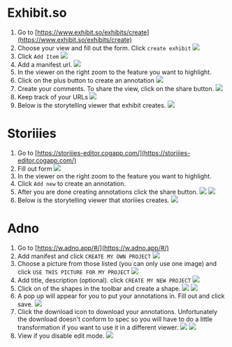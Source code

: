# Exhibit.so
1. Go to [https://www.exhibit.so/exhibits/create](https://www.exhibit.so/exhibits/create)
2. Choose your view and fill out the form. Click `create exhibit`
![](imgs/storytelling-1.png)
3. Click `Add Item`
![](imgs/storytelling-2.png)
4. Add a manifest url.
![](imgs/storytelling-3.png)
5. In the viewer on the right zoom to the feature you want to highlight.
5. Click on the plus button to create an annotation
![](imgs/storytelling-4.png)
6. Create your comments. To share the view, click on the share button.
![](imgs/storytelling-5.png)
7. Keep track of your URLs
![](imgs/storytelling-6.png)
8. Below is the storytelling viewer that exhibit creates.
![](imgs/storytelling-7.png)

# Storiiies
1. Go to [https://storiiies-editor.cogapp.com/](https://storiiies-editor.cogapp.com/)
2. Fill out form
![](imgs/storytelling-8.png)
3. In the viewer on the right zoom to the feature you want to highlight.
4. Click `Add new` to create an annotation.
5. After you are done creating annotations click the share button.
![](imgs/storytelling-9.png)
![](imgs/storytelling-10.png)
8. Below is the storytelling viewer that storiiies creates.
![](imgs/storytelling-11.png)

# Adno
1. Go to [https://w.adno.app/#/](https://w.adno.app/#/)
2. Add manifest and click `CREATE MY OWN PROJECT` 
![](imgs/storytelling-12.png)
3. Choose a picture from those listed (you can only use one image) and click `USE THIS PICTURE FOR MY PROJECT`
![](imgs/storytelling-13.png)
4. Add title, description (optional). click `CREATE MY NEW PROJECT` 
![](imgs/storytelling-14.png)
5. Click on of the shapes in the toolbar and create a shape.
![](imgs/storytelling-15.png)
![](imgs/storytelling-16.png)
6. A pop up will appear for you to put your annotations in. Fill out and click save.
![](imgs/storytelling-17.png)
7. Click the download icon to download your annotations. Unfortunately the download doesn't conform to spec so you will have to do a little transformation if you want to use it in a different viewer.
![](imgs/storytelling-18.png)
![](imgs/storytelling-19.png)
8. View if you disable edit mode.
![](imgs/storytelling-29.png)


